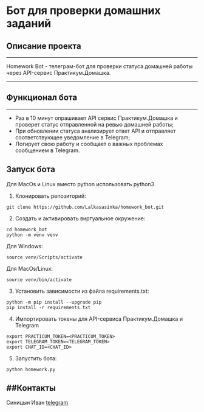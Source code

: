 # Бот для  проверки домашних заданий

## Описание проекта
---
Homework Bot - телеграм-бот для проверки статуса домашней работы через API-сервис Практикум.Домашка.

---
## Функционал бота
---
+ Раз в 10 минут опрашивает API сервис Практикум.Домашка и проверет статус отправленной на ревью домашней работы;
+ При обновлении статуса анализирует ответ API и отправляет соответствующее уведомление в Telegram;
+ Логирует свою работу и сообщает о важных проблемах сообщением в Telegram.

Запуск бота
---
Для MacOs и Linux вместо python использовать python3

1. Клонировать репозиторий:
```
git clone https://github.com/Lalkasasinka/homework_bot.git
```

2. Cоздать и активировать виртуальное окружение:
```
cd homework_bot
python -m venv venv
```
Для Windows:
```
source venv/Scripts/activate

```
Для MacOs/Linux:
```
source venv/bin/activate
```

3. Установить зависимости из файла requirements.txt:
```
python -m pip install --upgrade pip
pip install -r requirements.txt
```

4. Импортировать токены для API-сервиса Практикум.Домашка и Telegram
```
export PRACTICUM_TOKEN=<PRACTICUM_TOKEN>
export TELEGRAM_TOKEN=<TELEGRAM_TOKEN>
export CHAT_ID=<CHAT_ID>
```

5. Запустить бота:
```
python homework.py
```

##Контакты
---
Синицын Иван
[telegram](https://t.me/sSinichka)
